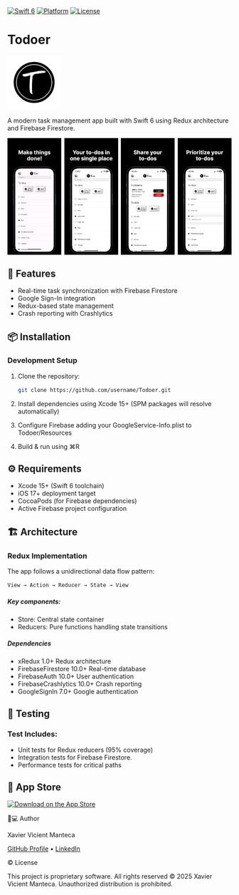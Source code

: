 [![Swift 6](https://img.shields.io/badge/Swift-6.0-orange.svg?style=flat)](https://swift.org) [![Platform](https://img.shields.io/badge/Platform-iOS_17+-blue.svg)](https://developer.apple.com/ios/) [![License](https://img.shields.io/badge/License-Proprietary-lightgrey.svg)](LICENSE)
# Todoer
![Todoer](/docs/media/icon.png)

A modern task management app built with Swift 6 using Redux architecture and Firebase Firestore.

<div style="display: flex; justify-content: space-between;">
  <img src="/docs/media/00.gif" style="flex: 1; max-width: 24%; height: auto; margin-right: 1%;"/>
  <img src="/docs/media/01.png" style="flex: 1; max-width: 24%; height: auto; margin-right: 1%;"/>
  <img src="/docs/media/02.png" style="flex: 1; max-width: 24%; height: auto; margin-right: 1%;"/>
  <img src="/docs/media/03.png" style="flex: 1; max-width: 24%; height: auto;"/>
</div>


## 🚀 Features
- Real-time task synchronization with Firebase Firestore
- Google Sign-In integration
- Redux-based state management
- Crash reporting with Crashlytics

## 📦 Installation

### Development Setup

1. Clone the repository:
   ```bash
   git clone https://github.com/username/Todoer.git
   ```
2. Install dependencies using Xcode 15+ (SPM packages will resolve automatically)

3. Configure Firebase adding your GoogleService-Info.plist to Todoer/Resources

4. Build & run using ⌘R

## ⚙️ Requirements
- Xcode 15+ (Swift 6 toolchain)
- iOS 17+ deployment target
- CocoaPods (for Firebase dependencies)
- Active Firebase project configuration

## 🏗 Architecture
### Redux Implementation
The app follows a unidirectional data flow pattern:
   ```swift
View → Action → Reducer → State → View
   ```
##### Key components:

- Store: Central state container
- Reducers: Pure functions handling state transitions

##### Dependencies
- xRedux 1.0+ Redux architecture
- FirebaseFirestore 10.0+ Real-time database
- FirebaseAuth  10.0+ User authentication
- FirebaseCrashlytics 10.0+ Crash reporting
- GoogleSignIn  7.0+  Google authentication

## 🧪 Testing
### Test Includes:

- Unit tests for Redux reducers (95% coverage)
- Integration tests for Firebase Firestore.
- Performance tests for critical paths

## 📱 App Store
[![Download on the App Store](https://developer.apple.com/assets/elements/badges/download-on-the-app-store.svg)](https://apps.apple.com/es/app/todoer/id6476218460?l=en-GB)

👨💻 Author

Xavier Vicient Manteca

[GitHub Profile](https://github.com/xvicient) • [LinkedIn](https://www.linkedin.com/in/xvicient/)

© License

This project is proprietary software. All rights reserved © 2025 Xavier Vicient Manteca. Unauthorized distribution is prohibited.